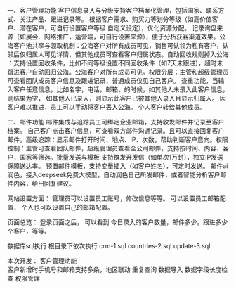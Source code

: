 一、客户管理功能​​
​​客户信息录入与分级​​
支持客户档案化管理，包括国家、联系方式、关注产品、跟进记录等。
根据客户需求、购买力等划分等级（如高价值客户、潜在客户，可自行设置客户等级 自定义设定），优化资源分配。
记录询盘来源（如展会、网络推广，运营端，可自行设置来源），便于分析获客渠道效果。
​​公海客户池​​
​​共享与领取机制​​：公海客户对所有成员可见，销售可认领为私有客户，认领后仅归属人可见详情，但其他成员可查看客户归属状态。
​​自动回收规则掉入公海​​：支持设置回收条件，比如不同等级设置不同回收条件（如7天未跟进），超时未跟进客户自动回归公海。公海客户对所有成员可见。
​​权限分层​​：主管和超级管理员可查看团队成员客户信息及跟进记录，普通成员仅见自己客户。
查重功能，当输入客户任意信息，比如名字，电话，邮箱，的时候，如其他人未录入此客户信息，则结果为空， 如其他人已录入，则显示此客户已被其他人录入且显示归属人。
因客户难以推进，员工可以手动将客户丢入公海。
个人客户转给其他成员。

​​二、邮件功能​​
​​邮件集成与追踪​​
员工可绑定企业邮箱，支持收发邮件并记录至客户档案。 自己客户点击客户信息，可查看双方邮件沟通记录。且可以直接回复客户邮件。
​​高级追踪​​：显示邮件打开时间、地点、IP、次数，帮助判断客户意向。
​​权限控制​​：主管可查看团队邮件，超级管理员查看全公司邮件，支持按时间、内容、客户，国家等筛选。
​​批量发送与模板​​
支持群发开发信（如单次1万封），独立IP发送保障送达率。
预置邮件模板，支持变量插入（如客户姓名），可定时发送。
邮件ai润色，接入deepseek免费大模型，自动润色自己所发邮件，或者智能分析客户邮件内容，给出回复建议。


网站设置方面：
管理员可以设置员工账号，修改信息等等。 可以设置员工邮箱配置， 个人也可以设置自己的邮箱配置。

页面总览：
登录页面之后， 可以看到 今日录入的客户数量，邮件多少。跟进多少个客户，等等。


数据库sql执行
根目录下依次执行
crm-1.sql
countries-2.sql
update-3.sql


本次开发：
客户管理功能​​  
    客户新增时手机号和邮箱支持多条，地区联动
    重复查询
    数据导入
    数据字段长度检查
权限管理

